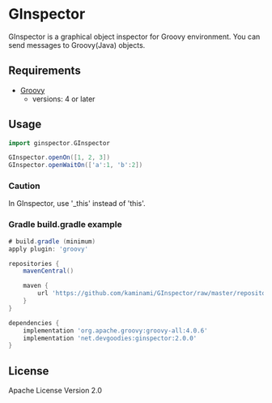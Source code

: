 GInspector
==========

GInspector is a graphical object inspector for Groovy environment.
You can send messages to Groovy(Java) objects.

## Requirements

* [Groovy](http://groovy.codehaus.org/)
  - versions: 4 or later


## Usage
```groovy
import ginspector.GInspector

GInspector.openOn([1, 2, 3])
GInspector.openWaitOn(['a':1, 'b':2])
```

### Caution
In GInspector, use '_this' instead of 'this'.


### Gradle build.gradle example
```groovy
# build.gradle (minimum)
apply plugin: 'groovy'

repositories {
    mavenCentral()

    maven { 
        url 'https://github.com/kaminami/GInspector/raw/master/repository' 
    }
}

dependencies {
    implementation 'org.apache.groovy:groovy-all:4.0.6'
    implementation 'net.devgoodies:ginspector:2.0.0'
}
```


## License
Apache License Version 2.0